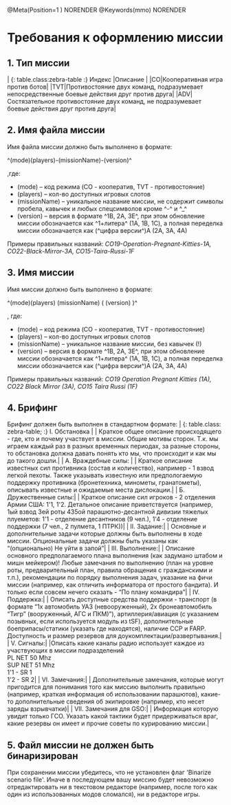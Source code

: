 @Meta(Position=1 ) NORENDER
@Keywords(mmo) NORENDER

# Требования к оформлению миссии

## 1. Тип миссии

| {: table.class:zebra-table :} Индекс |Описание |
|CO|Кооперативная игра против ботов|
|TVT|Противостояние двух команд, подразумевает непосредственные боевые действия друг против друга|
|ADV|Состязательное противостояние двух команд, не подразумевает боевые действия друг против друга|

## 2. Имя файла миссии

Имя файла миссии должно быть выполнено в формате:

^(mode)(players)-(missionName)-(version)^

,где:

- (mode) – код режима (CO - кооператив, TVT - противостояние)
- (players) – кол-во доступных игровых слотов
- (missionName) – уникальное название миссии, не содержит символы пробела, кавычек и любых спецсимволов кроме ^-^ и ^_^
- (version) – версия в формате ^1B, 2A, 3E^, при этом обновление миссии обозначается как ^1+литера^ (1A, 1B, 1C), а полная переделка миссии обозначается как (^цифра версии^)A (2A, 3A, 4A)

Примеры правильных названий: *CO19-Operation-Pregnant-Kitties-1A, CO22-Black-Mirror-3A, CO15-Taira-Russi-1F*

## 3. Имя миссии

Имя миссии должно быть выполнено в формате:

^(mode)(players) (missionName) ( (version) )^

, где:

- (mode) – код режима (CO - кооператив, TVT - противостояние)
- (players) – кол-во доступных игровых слотов
- (missionName) – уникальное название миссии, без кавычек (!)
- (version) – версия в формате ^1B, 2A, 3E^, при этом обновление миссии обозначается как ^1+литера^ (1A, 1B, 1C), а полная переделка миссии обозначается как (^цифра версии^)A (2A, 3A, 4A)

Примеры правильных названий: *CO19 Operation Pregnant Kitties (1A), CO22 Black Mirror (3A), CO15 Taira Russi (1F)*

## 4. Брифинг

Брифинг должен быть выполнен в стандартном формате:
| {: table.class: zebra-table; :} I. Обстановка |
| Краткое общее описание происходящего - где, кто и почему участвует в миссии. Общие мотивы сторон. Т.к. мы играем каждый раз в разных временных периодах, за разные стороны, то обстановка должна давать понять кто мы, что происходит и как мы до такого дошли.|
| А. Враждебные силы: |
| Краткое описание известных сил противника (состав и количество), например - 1 взвод легкой пехоты. Также указывать известную или предпологаемую поддержку противника (бронетехника, минометы, гранатометы), описывать известные и ожидаемые места дислокации.|
| Б. Дружественные силы:|
| Краткое описание сил игроков - 2 отделения Армии США: 1'1, 1'2. Детальное описание приветствуется (например, 1ый взвод 3ей роты 435ой парашютно-десантной дивизии тяжелых плуеметов: 1'1 - отделение десантников (9 чел.), 1'4 - отделение поддержки (7 чел., 2 пулмета, 1 ПТРК))|
| II. Задание:|
| Основные и дополнительные задачи которые должны быть выполнены в ходе миссии. Опциональные задачи должны быть указаны как “(опционально) Не уйти в запой”|
| III. Выполнение:|
| Описание основного предполагаемого плана выполнения (как задумано штабом и мишн мейкером)! Любые замечания по выполнению (план на уровне роты, предварительный план, правила обращения с гражданскими и т.п.), рекомендации по порядку выполнения задач, указание на фичи миссии (например, как отличить информатора от простого бандита). И только если совсем нечего сказать - “По плану командира”|
| IV. Поддержка:|
| Описать доступные средства поддержки - транспорт (в формате “1х автомобиль УАЗ (невооруженный), 2х бронеавтомобиль “Тигр” (вооруженный, АГС и ПКМ)”), артиллерия/авиация (с указанием позывных, если используется модуль из tSF), дополнительные боеприпасы/статики (указать где находятся), наличие CCP и FARP. Доступность и размер резервов для доукомплектации/развертывания.|
| V. Сигналы:|
|Описать какие каналы радио использует каждое из участвующих в миссии подразделений<br>PL NET 50 Mhz<br>SUP NET 51 Mhz<br>1'1 - SR 1<br>1'2 - SR 2|
| VI. Замечания:|
| Дополнительные замечания, которые могут пригодится для понимания того как миссию выполнить правильно (например, краткая информация об использовании парашютов), какие-то дополнительные сведения об экипировке (например, кто несет заряды взрывчатки)|
| VII. Замечания для GSO:|
| Информация которую увидит только ГСО. Указать какой тактики будет придерживаться враг, какие резервы он имеет и прочие советы по курированию миссии.|

## 5. Файл миссии не должен быть бинаризирован

При сохранении миссии убедитесь, что не установлен флаг 'Binarize scenario file'. Иначе в последующем вашу миссию будет невозможно отредактировать ни в текстовом редакторе (например, после того как один из использованных модов сломался), ни в редакторе игры.
